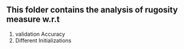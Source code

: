 ## This folder contains the analysis of rugosity measure w.r.t
1. validation Accuracy
2. Different Initializations
